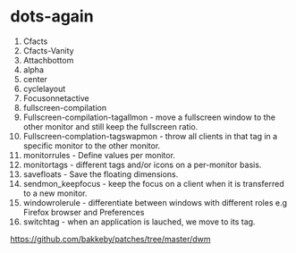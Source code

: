 # dots-again

1. Cfacts
2. Cfacts-Vanity
3. Attachbottom
4. alpha
5. center
6. cyclelayout
7. Focusonnetactive
8. fullscreen-compilation
9. Fullscreen-compilation-tagallmon - move a fullscreen window to the other monitor and still keep the fullscreen ratio.
10. Fullscreen-complation-tagswapmon - throw all clients in that tag in a specific monitor to the other monitor.
11. monitorrules - Define values per monitor.
12. monitortags - different tags and/or icons on a per-monitor basis.
13. savefloats - Save the floating dimensions.
14. sendmon_keepfocus - keep the focus on a client when it is transferred to a new monitor.
15. windowrolerule - differentiate between windows with different roles e.g Firefox browser and Preferences
16. switchtag - when an application is lauched, we move to its tag.





https://github.com/bakkeby/patches/tree/master/dwm
